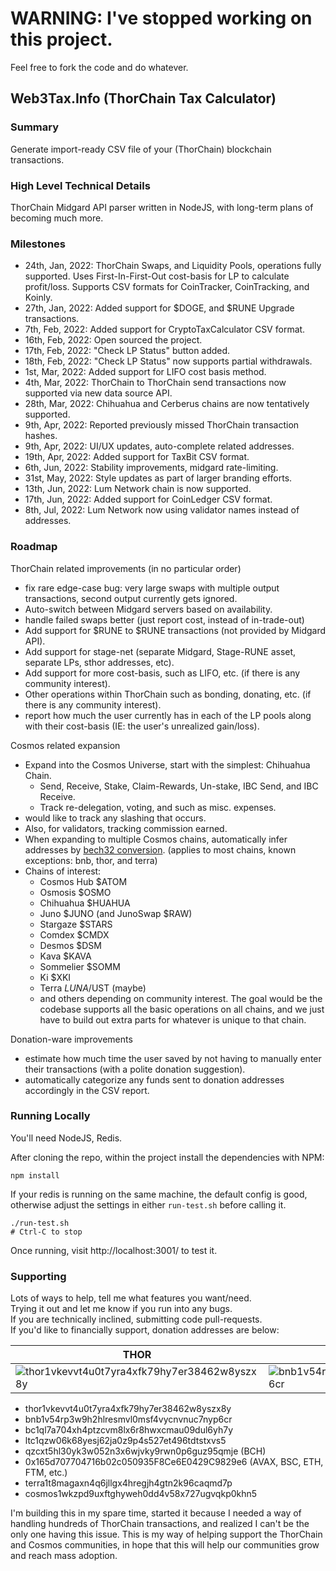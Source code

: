 # WARNING: I've stopped working on this project. #
Feel free to fork the code and do whatever. 

## Web3Tax.Info (ThorChain Tax Calculator) ##
### Summary ###
Generate import-ready CSV file of your (ThorChain) blockchain transactions.
### High Level Technical Details ###
ThorChain Midgard API parser written in NodeJS, with long-term plans of becoming much more.
### Milestones ###
* 24th, Jan, 2022: ThorChain Swaps, and Liquidity Pools, operations fully supported.
  Uses First-In-First-Out cost-basis for LP to calculate profit/loss.
  Supports CSV formats for CoinTracker, CoinTracking, and Koinly.
* 27th, Jan, 2022: Added support for $DOGE, and $RUNE Upgrade transactions.
* 7th, Feb, 2022: Added support for CryptoTaxCalculator CSV format.
* 16th, Feb, 2022: Open sourced the project.
* 17th, Feb, 2022: "Check LP Status" button added.
* 18th, Feb, 2022: "Check LP Status" now supports partial withdrawals.
* 1st, Mar, 2022: Added support for LIFO cost basis method.
* 4th, Mar, 2022: ThorChain to ThorChain send transactions now supported via new data source API.
* 28th, Mar, 2022: Chihuahua and Cerberus chains are now tentatively supported.
* 9th, Apr, 2022: Reported previously missed ThorChain transaction hashes.
* 9th, Apr, 2022: UI/UX updates, auto-complete related addresses.
* 19th, Apr, 2022: Added support for TaxBit CSV format.
* 6th, Jun, 2022: Stability improvements, midgard rate-limiting.
* 31st, May, 2022: Style updates as part of larger branding efforts.
* 13th, Jun, 2022: Lum Network chain is now supported.
* 17th, Jun, 2022: Added support for CoinLedger CSV format.
* 8th, Jul, 2022: Lum Network now using validator names instead of addresses.
### Roadmap ###
ThorChain related improvements (in no particular order)
* fix rare edge-case bug: very large swaps with multiple output transactions, second output currently gets ignored.
* Auto-switch between Midgard servers based on availability.
* handle failed swaps better (just report cost, instead of in-trade-out)
* Add support for $RUNE to $RUNE transactions (not provided by Midgard API).
* Add support for stage-net (separate Midgard, Stage-RUNE asset, separate LPs, sthor addresses, etc).
* Add support for more cost-basis, such as LIFO, etc. (if there is any community interest).
* Other operations within ThorChain such as bonding, donating, etc. (if there is any community interest).
* report how much the user currently has in each of the LP pools along with their cost-basis (IE: the user's unrealized gain/loss).

Cosmos related expansion
* Expand into the Cosmos Universe, start with the simplest: Chihuahua Chain.
  * Send, Receive, Stake, Claim-Rewards, Un-stake, IBC Send, and IBC Receive.
  * Track re-delegation, voting, and such as misc. expenses.
* would like to track any slashing that occurs.
* Also, for validators, tracking commission earned.
* When expanding to multiple Cosmos chains, automatically infer addresses by
  [bech32 conversion](https://jasbanza.github.io/convert-bech32-address/).
  (applies to most chains, known exceptions: bnb, thor, and terra)
* Chains of interest:
  * Cosmos Hub $ATOM
  * Osmosis $OSMO
  * Chihuahua $HUAHUA
  * Juno $JUNO (and JunoSwap $RAW)
  * Stargaze $STARS
  * Comdex $CMDX
  * Desmos $DSM
  * Kava $KAVA
  * Sommelier $SOMM
  * Ki $XKI
  * Terra $LUNA/$UST (maybe)
  * and others depending on community interest. The goal would be the codebase supports all the basic operations on all
    chains, and we just have to build out extra parts for whatever is unique to that chain.

Donation-ware improvements
* estimate how much time the user saved by not having to manually enter their transactions (with a polite donation suggestion).
* automatically categorize any funds sent to donation addresses accordingly in the CSV report.

### Running Locally ###

You'll need NodeJS, Redis.

After cloning the repo, within the project install the dependencies with NPM:
```
npm install
```

If your redis is running on the same machine, the default config is good, otherwise adjust the settings in either
`run-test.sh` before calling it.
```
./run-test.sh
# Ctrl-C to stop
```

Once running, visit http://localhost:3001/ to test it.

### Supporting ###
Lots of ways to help, tell me what features you want/need.<br/>
Trying it out and let me know if you run into any bugs.<br/>
If you are technically inclined, submitting code pull-requests.<br/>
If you'd like to financially support, donation addresses are below:

| THOR                                                                                  | BNB                                                                                 |
|---------------------------------------------------------------------------------------|-------------------------------------------------------------------------------------|
| ![thor1vkevvt4u0t7yra4xfk79hy7er38462w8yszx8y](https://www.digitaladapt.com/thor.png) | ![bnb1v54rp3w9h2hlresmvl0msf4vycnvnuc7nyp6cr](https://www.digitaladapt.com/bnb.png) |

* thor1vkevvt4u0t7yra4xfk79hy7er38462w8yszx8y
* bnb1v54rp3w9h2hlresmvl0msf4vycnvnuc7nyp6cr
* bc1ql7a704xh4ptzcvm8lx6r8hwxcmau09dul6yh7y
* ltc1qzw06k68yesj62ja0z9p4s527et496tdtstxvs5
* qzcxt5hl30yk3w052n3x6wjvky9rwn0p6guz95qmje (BCH)
* 0x165d707704716b02c050935F8Ce6E0429C9829e6 (AVAX, BSC, ETH, FTM, etc.)
* terra1t8magaxn4q6jllgx4hregjh4gtn2k96caqmd7p
* cosmos1wkzpd9uxftghyweh0dd4v58x727ugvqkp0khn5

I'm building this in my spare time, started it because I needed a way of handling hundreds of ThorChain transactions,
and realized I can't be the only one having this issue. This is my way of helping support the ThorChain and Cosmos
communities, in hope that this will help our communities grow and reach mass adoption.
